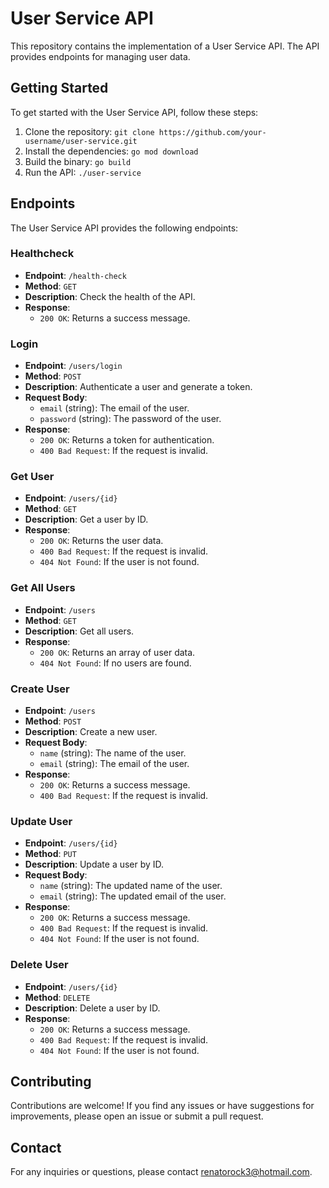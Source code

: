 # User Service API

This repository contains the implementation of a User Service API. The API provides endpoints for managing user data.

## Getting Started

To get started with the User Service API, follow these steps:

1. Clone the repository: `git clone https://github.com/your-username/user-service.git`
2. Install the dependencies: `go mod download`
3. Build the binary: `go build`
4. Run the API: `./user-service`

## Endpoints

The User Service API provides the following endpoints:

### Healthcheck

- **Endpoint**: `/health-check`
- **Method**: `GET`
- **Description**: Check the health of the API.
- **Response**:
  - `200 OK`: Returns a success message.

### Login

- **Endpoint**: `/users/login`
- **Method**: `POST`
- **Description**: Authenticate a user and generate a token.
- **Request Body**:
  - `email` (string): The email of the user.
  - `password` (string): The password of the user.
- **Response**:
  - `200 OK`: Returns a token for authentication.
  - `400 Bad Request`: If the request is invalid.

### Get User

- **Endpoint**: `/users/{id}`
- **Method**: `GET`
- **Description**: Get a user by ID.
- **Response**:
  - `200 OK`: Returns the user data.
  - `400 Bad Request`: If the request is invalid.
  - `404 Not Found`: If the user is not found.

### Get All Users

- **Endpoint**: `/users`
- **Method**: `GET`
- **Description**: Get all users.
- **Response**:
  - `200 OK`: Returns an array of user data.
  - `404 Not Found`: If no users are found.

### Create User

- **Endpoint**: `/users`
- **Method**: `POST`
- **Description**: Create a new user.
- **Request Body**:
  - `name` (string): The name of the user.
  - `email` (string): The email of the user.
- **Response**:
  - `200 OK`: Returns a success message.
  - `400 Bad Request`: If the request is invalid.

### Update User

- **Endpoint**: `/users/{id}`
- **Method**: `PUT`
- **Description**: Update a user by ID.
- **Request Body**:
  - `name` (string): The updated name of the user.
  - `email` (string): The updated email of the user.
- **Response**:
  - `200 OK`: Returns a success message.
  - `400 Bad Request`: If the request is invalid.
  - `404 Not Found`: If the user is not found.

### Delete User

- **Endpoint**: `/users/{id}`
- **Method**: `DELETE`
- **Description**: Delete a user by ID.
- **Response**:
  - `200 OK`: Returns a success message.
  - `400 Bad Request`: If the request is invalid.
  - `404 Not Found`: If the user is not found.

## Contributing

Contributions are welcome! If you find any issues or have suggestions for improvements, please open an issue or submit a pull request.

## Contact

For any inquiries or questions, please contact [renatorock3@hotmail.com](mailto:renatorock3@hotmail.com).